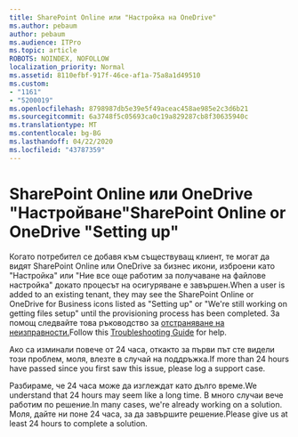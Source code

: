 ```yaml
---
title: SharePoint Online или "Настройка на OneDrive"
ms.author: pebaum
author: pebaum
ms.audience: ITPro
ms.topic: article
ROBOTS: NOINDEX, NOFOLLOW
localization_priority: Normal
ms.assetid: 8110efbf-917f-46ce-af1a-75a8a1d49510
ms.custom:
- "1161"
- "5200019"
ms.openlocfilehash: 8798987db5e39e5f49aceac458ae985e2c3d6b21
ms.sourcegitcommit: 6a3748f5c05693ca0c19a829287cb8f30635940c
ms.translationtype: MT
ms.contentlocale: bg-BG
ms.lasthandoff: 04/22/2020
ms.locfileid: "43787359"
---
```

# <a name="sharepoint-online-or-onedrive-setting-up"></a><span data-ttu-id="3514c-102">SharePoint Online или OneDrive "Настройване"</span><span class="sxs-lookup"><span data-stu-id="3514c-102">SharePoint Online or OneDrive "Setting up"</span></span>

<span data-ttu-id="3514c-103">Когато потребител се добавя към съществуващ клиент, те могат да видят SharePoint Online или OneDrive за бизнес икони, изброени като "Настройка" или "Ние все още работим за получаване на файлове настройка" докато процесът на осигуряване е завършен.</span><span class="sxs-lookup"><span data-stu-id="3514c-103">When a user is added to an existing tenant, they may see the SharePoint Online or OneDrive for Business icons listed as "Setting up" or "We're still working on getting files setup" until the provisioning process has been completed.</span></span> <span data-ttu-id="3514c-104">За помощ следвайте това ръководство за [отстраняване на неизправности.](https://docs.microsoft.com/sharepoint/support/sites/troubleshooting-guide-for-sites-stopped-at-provisioning)</span><span class="sxs-lookup"><span data-stu-id="3514c-104">Follow this [Troubleshooting Guide](https://docs.microsoft.com/sharepoint/support/sites/troubleshooting-guide-for-sites-stopped-at-provisioning) for help.</span></span>

<span data-ttu-id="3514c-105">Ако са изминали повече от 24 часа, откакто за първи път сте видели този проблем, моля, влезте в случай на поддръжка.</span><span class="sxs-lookup"><span data-stu-id="3514c-105">If more than 24 hours have passed since you first saw this issue, please log a support case.</span></span>

<span data-ttu-id="3514c-106">Разбираме, че 24 часа може да изглеждат като дълго време.</span><span class="sxs-lookup"><span data-stu-id="3514c-106">We understand that 24 hours may seem like a long time.</span></span> <span data-ttu-id="3514c-107">В много случаи вече работим по решение.</span><span class="sxs-lookup"><span data-stu-id="3514c-107">In many cases, we're already working on a solution.</span></span> <span data-ttu-id="3514c-108">Моля, дайте ни поне 24 часа, за да завършите решение.</span><span class="sxs-lookup"><span data-stu-id="3514c-108">Please give us at least 24 hours to complete a solution.</span></span>
